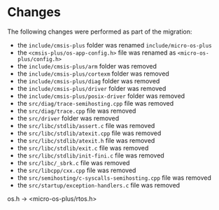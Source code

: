 # Changes

The following changes were performed as part of the migration:

- the `include/cmsis-plus` folder was renamed `include/micro-os-plus`
- the `<cmsis-plus/os-app-config.h>` file was renamed as `<micro-os-plus/config.h>`
- the `include/cmsis-plus/arm` folder was removed
- the `include/cmsis-plus/cortexm` folder was removed
- the `include/cmsis-plus/diag` folder was removed
- the `include/cmsis-plus/driver` folder was removed
- the `include/cmsis-plus/posix-driver` folder was removed
- the `src/diag/trace-semihosting.cpp` file was removed
- the `src/diag/trace.cpp` file was removed
- the `src/driver` folder was removed
- the `src/libc/stdlib/assert.c` file was removed
- the `src/libc/stdlib/atexit.cpp` file was removed
- the `src/libc/stdlib/atexit.h` file was removed
- the `src/libc/stdlib/exit.c` file was removed
- the `src/libc/stdlib/init-fini.c` file was removed
- the `src/libc/_sbrk.c` file was removed
- the `src/libcpp/cxx.cpp` file was removed
- the `src/semihosting/c-syscalls-semihosting.cpp` file was removed
- the `src/startup/exception-handlers.c` file was removed

os.h -> <micro-os-plus/rtos.h>

